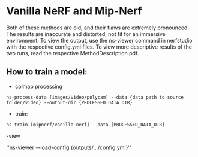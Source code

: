 # Vanilla NeRF and Mip-Nerf

Both of these methods are old, and their flaws are extremely pronounced. The results are inaccurate and distorted, not fit for an immersive environment. To view the output, use the ns-viewer command in nerfstudio with the respective config.yml files. To view more descriptive results of the two runs, read the respective MethodDescription.pdf.

## How to train a model:

- colmap processing 

``ns-process-data [images/video/polycam] --data {data path to source folder/video} --output-dir {PROCESSED_DATA_DIR}``


- train:

``ns-train [mipnerf/vanilla-nerf] --data [PROCESSED_DATA_DIR]``

-view 

''ns-viewer --load-config {outputs/.../config.yml}''
